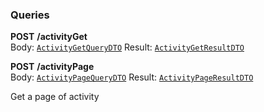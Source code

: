 

### Queries

  
<article>

**POST** **/activityGet** <br/> Body:  [`ActivityGetQueryDTO`](#get-an-activity) Result: [`ActivityGetResultDTO`](#get-an-activity) <br/> 

</article>
<article>

**POST** **/activityPage** <br/> Body:  [`ActivityPageQueryDTO`](#activity-page) Result: [`ActivityPageResultDTO`](#activity-page) <br/> 

Get a page of activity

</article>

